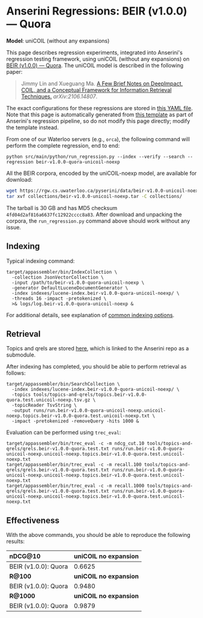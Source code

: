 # Anserini Regressions: BEIR (v1.0.0) &mdash; Quora

**Model**: uniCOIL (without any expansions)

This page describes regression experiments, integrated into Anserini's regression testing framework, using uniCOIL (without any expansions) on [BEIR (v1.0.0) &mdash; Quora](http://beir.ai/).
The uniCOIL model is described in the following paper:

> Jimmy Lin and Xueguang Ma. [A Few Brief Notes on DeepImpact, COIL, and a Conceptual Framework for Information Retrieval Techniques.](https://arxiv.org/abs/2106.14807) _arXiv:2106.14807_.

The exact configurations for these regressions are stored in [this YAML file](../../src/main/resources/regression/beir-v1.0.0-quora-unicoil-noexp.yaml).
Note that this page is automatically generated from [this template](../../src/main/resources/docgen/templates/beir-v1.0.0-quora-unicoil-noexp.template) as part of Anserini's regression pipeline, so do not modify this page directly; modify the template instead.

From one of our Waterloo servers (e.g., `orca`), the following command will perform the complete regression, end to end:

```
python src/main/python/run_regression.py --index --verify --search --regression beir-v1.0.0-quora-unicoil-noexp
```

All the BEIR corpora, encoded by the uniCOIL-noexp model, are available for download:

```bash
wget https://rgw.cs.uwaterloo.ca/pyserini/data/beir-v1.0.0-unicoil-noexp.tar -P collections/
tar xvf collections/beir-v1.0.0-unicoil-noexp.tar -C collections/
```

The tarball is 30 GB and has MD5 checksum `4fd04d2af816a6637fc12922cccc8a83`.
After download and unpacking the corpora, the `run_regression.py` command above should work without any issue.

## Indexing

Typical indexing command:

```
target/appassembler/bin/IndexCollection \
  -collection JsonVectorCollection \
  -input /path/to/beir-v1.0.0-quora-unicoil-noexp \
  -generator DefaultLuceneDocumentGenerator \
  -index indexes/lucene-index.beir-v1.0.0-quora-unicoil-noexp/ \
  -threads 16 -impact -pretokenized \
  >& logs/log.beir-v1.0.0-quora-unicoil-noexp &
```

For additional details, see explanation of [common indexing options](../../docs/common-indexing-options.md).

## Retrieval

Topics and qrels are stored [here](https://github.com/castorini/anserini-tools/tree/master/topics-and-qrels), which is linked to the Anserini repo as a submodule.

After indexing has completed, you should be able to perform retrieval as follows:

```
target/appassembler/bin/SearchCollection \
  -index indexes/lucene-index.beir-v1.0.0-quora-unicoil-noexp/ \
  -topics tools/topics-and-qrels/topics.beir-v1.0.0-quora.test.unicoil-noexp.tsv.gz \
  -topicReader TsvString \
  -output runs/run.beir-v1.0.0-quora-unicoil-noexp.unicoil-noexp.topics.beir-v1.0.0-quora.test.unicoil-noexp.txt \
  -impact -pretokenized -removeQuery -hits 1000 &
```

Evaluation can be performed using `trec_eval`:

```
target/appassembler/bin/trec_eval -c -m ndcg_cut.10 tools/topics-and-qrels/qrels.beir-v1.0.0-quora.test.txt runs/run.beir-v1.0.0-quora-unicoil-noexp.unicoil-noexp.topics.beir-v1.0.0-quora.test.unicoil-noexp.txt
target/appassembler/bin/trec_eval -c -m recall.100 tools/topics-and-qrels/qrels.beir-v1.0.0-quora.test.txt runs/run.beir-v1.0.0-quora-unicoil-noexp.unicoil-noexp.topics.beir-v1.0.0-quora.test.unicoil-noexp.txt
target/appassembler/bin/trec_eval -c -m recall.1000 tools/topics-and-qrels/qrels.beir-v1.0.0-quora.test.txt runs/run.beir-v1.0.0-quora-unicoil-noexp.unicoil-noexp.topics.beir-v1.0.0-quora.test.unicoil-noexp.txt
```

## Effectiveness

With the above commands, you should be able to reproduce the following results:

| **nDCG@10**                                                                                                  | **uniCOIL no expansion**|
|:-------------------------------------------------------------------------------------------------------------|-----------|
| BEIR (v1.0.0): Quora                                                                                         | 0.6625    |
| **R@100**                                                                                                    | **uniCOIL no expansion**|
| BEIR (v1.0.0): Quora                                                                                         | 0.9480    |
| **R@1000**                                                                                                   | **uniCOIL no expansion**|
| BEIR (v1.0.0): Quora                                                                                         | 0.9879    |
